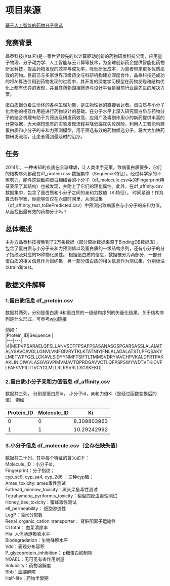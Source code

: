 # 项目来源
[基于人工智能的药物分子筛选](http://www.dcjingsai.com/common/cmpt/%E5%9F%BA%E4%BA%8E%E4%BA%BA%E5%B7%A5%E6%99%BA%E8%83%BD%E7%9A%84%E8%8D%AF%E7%89%A9%E5%88%86%E5%AD%90%E7%AD%9B%E9%80%89_%E7%AB%9E%E8%B5%9B%E4%BF%A1%E6%81%AF.html?slxydc=f0d607)  
## 竞赛背景
晶泰科技(XtalPi)是一家世界领先的以计算驱动创新的药物研发科技公司，应用量子物理、分子动力学、人工智能与云计算等技术，为全球创新药企提供智能化药物研发科技，提高药物发现的效率与成功率，降低研发成本，为患者带来更多优质高效的药物。目前已与多家世界顶级药企与科研机构建立深度合作，晶泰科技还成功的将AI算法引用到药物发现的过程中，其开发的深度学习模型在药物发现和结构优化上都有优异的表现，并且其药物固相筛选与设计平台是目前行业最先进的解决方案。

蛋白质担负着生命体的各种生理功能，是生物性状的直接表达者。蛋白质与小分子化合物的相互作用是进行药物设计的基础。在分子水平上深入研究蛋白质与药物分子的结合机理有助于为筛选及研发药效高、应用广及毒副作用小的新药提供丰富的计算依据，大大缩短现有的实验发现流程并降低临床失败风险。利用人工智能构建蛋白质和小分子的亲和力预测模型，用于筛选有效的药物候选分子，将大大加快药物研发流程，让患者得到最及时的治疗。  
## 任务
2014年，一种未知的疾病在全球肆虐，让人类束手无策。致病蛋白质很多，它们的结构序列都藏在df_protein.csv 数据集中（Sequence特征）。经过科学家的不懈努力，能与这些致病蛋白相结合的小分子（df_molecule.csv中的Fingerprint特征表示了其结构）也被发现，并附上了它们的理化属性。此外，在df_affinity.csv数据集中，包含了蛋白质和小分子之间的亲和力数值（Ki特征）。 时间紧迫！作为算法科学家，你能够仅仅在六周时间里，从测试集（df_affinity_test_toBePredicted.csv）中预测出致病蛋白与小分子的亲和力值，从而找出最有效的药物分子吗？  
## 总体概述
主办方晶泰科技搜集到了2万条数据（部分原始数据来源于BindingDB数据库），包含了蛋白质与小分子亲和力预测值以及蛋白质的一级结构序列，还有小分子的分子指纹及对应的18种物化属性。
根据蛋白质的信息，数据被分为两部分，一部分蛋白质的相关信息作为训练集，另一部分蛋白质的相关信息作为测试集，分别标注以train和test。         
## 数据文件解释  
### 1.蛋白质信息 df_protein.csv

数据共两列，分别是蛋白质id和蛋白质的一级结构序列的矢量化结果。关于结构序列是什么形式，可参考[wiki链接](https://zh.wikipedia.org/wiki/%E8%9B%8B%E7%99%BD%E8%B3%AA%E4%B8%80%E7%B4%9A%E7%B5%90%E6%A7%8B)

例如：  
|Protein_ID|Sequence |  
|---|---|  
|4|MEPVPSARAELQFSLLANVSDTFPSAFPSASANASGSPGARSASSLALAIAITALYSAVCAVGLLGNVLVMFGIVRYTKLKTATNIYIFNLALADALATSTLPFQSAKYLMETWPFGELLCKAVLSIDYYNMFTSIFTLTMMSVDRYIAVCHPVKALDFRTPAKAKLINICIWVLASGVGVPIMVMAVTQPRDGAVVCTLQFPSPSWYWDTVTKICVFLFAFVVPILIITVCYGLMLLRLRSVRLLSGSKEKD|  


### 2.蛋白质小分子亲和力值信息 df_affinity.csv 

数据共三列， 分别是蛋白质id， 小分子id，亲和力值Ki（是经过函数变换后的值）
例如
             
|Protein_ID|Molecule_ID|Ki|  
|---|---|---|  
|0|0|8.309803963|  
|1|1|10.29242992|

### 3.小分子信息 df_molecule.csv（会存在缺失值） 

数据共二十列，其中每个特征的含义如下：  
Molecule_ID：小分子id，  
Fingerprint：分子指纹；  
cyp_sc9, cyp_sa4, cyp_2d6 ：三种cyp酶；  
Ames_toxicity: ames毒性测试  
Fathead_minnow_toxicity：黑头呆鱼毒性测试  
Tetrahymena_pyriformis_toxicity：梨型四膜虫毒性测试  
Honey_bee_toxicity：蜜蜂毒性测试  
ell_permeability： 细胞渗透性  
LogP：油水分配数  
Renal_organic_cation_transporter： 肾脏阳离子运输性  
CLtotal： 血浆清除率  
Hia: 人体肠道吸收水平  
Biodegradation：生物降解水平  
Vdd：表观分布容积  
P_glycoprotein_inhibition： p糖蛋白抑制物  
NOAEL：无可见有害作用剂量  
Solubility：药物溶解度  
Bbb：血脑屏障  
Half-life：药物半衰期